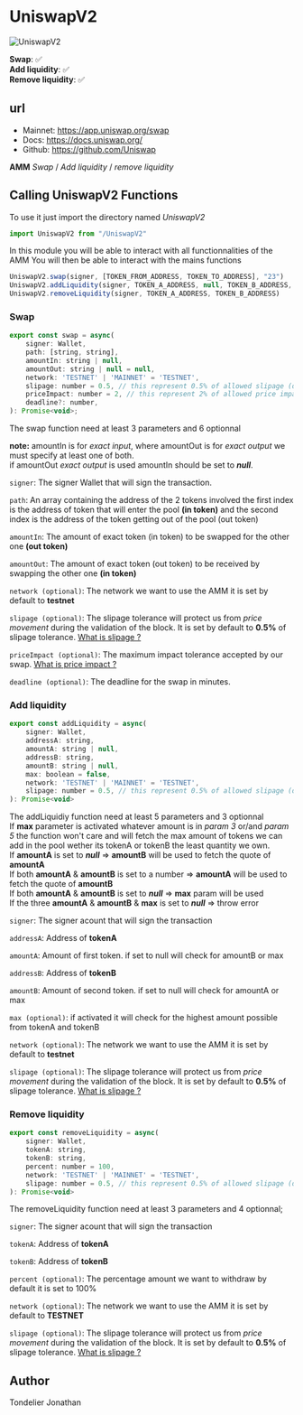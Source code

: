 # UniswapV2  
![UniswapV2](https://miro.medium.com/v2/resize:fit:1400/format:webp/1*OO0PAhVVZA4dJqaz-A8OWw.png)  

**Swap**: ✅    
**Add liquidity**: ✅    
**Remove liquidity**: ✅    
  
## url
- Mainnet: https://app.uniswap.org/swap
- Docs: https://docs.uniswap.org/
- Github: https://github.com/Uniswap
  
**AMM** *Swap* / *Add liquidity* / *remove liquidity*  

## Calling UniswapV2 Functions

To use it just import the directory named *UniswapV2*  
```javascript
import UniswapV2 from "/UniswapV2"
```

In this module you will be able to interact with all functionnalities of the AMM
You will then be able to interact with the mains functions

```javascript
UniswapV2.swap(signer, [TOKEN_FROM_ADDRESS, TOKEN_TO_ADDRESS], "23")
UniswapV2.addLiquidity(signer, TOKEN_A_ADDRESS, null, TOKEN_B_ADDRESS, null, 1)
UniswapV2.removeLiquidity(signer, TOKEN_A_ADDRESS, TOKEN_B_ADDRESS)
```

### Swap  
```javascript
export const swap = async(
    signer: Wallet,
    path: [string, string],
    amountIn: string | null,
    amountOut: string | null = null,
    network: 'TESTNET' | 'MAINNET' = 'TESTNET',
    slipage: number = 0.5, // this represent 0.5% of allowed slipage (default)
    priceImpact: number = 2, // this represent 2% of allowed price impact (default)
    deadline?: number,
): Promise<void>;
```
The swap function need at least 3 parameters and 6 optionnal  

**note:** amountIn is for *exact input*, where amountOut is for *exact output* we must specify at least one of both.  
          if amountOut *exact output* is used amountIn should be set to ***null***.  
  
`signer`: The signer Wallet that will sign the transaction.  
  
`path`: An array containing the address of the 2 tokens involved the first index is the address of token that will enter the pool **(in token)** and the second index is the address of the token getting out of the pool (out token)  
  
`amountIn`: The amount of exact token (in token) to be swapped for the other one **(out token)**  
  
`amountOut`: The amount of exact token (out token) to be received by swapping the other one **(in token)**  
  
`network (optional)`: The network we want to use the AMM it is set by default to **testnet**  
  
`slipage (optional)`: The slipage tolerance will protect us from *price movement* during the validation of the block. It is set by default to **0.5%** of slipage tolerance. [What is slipage ?](https://support.uniswap.org/hc/en-us/articles/8643879653261-What-is-Price-Slippage-)  
  
`priceImpact (optional)`: The maximum impact tolerance accepted by our swap. [What is price impact ?](https://support.uniswap.org/hc/en-us/articles/8671539602317-What-is-Price-Impact-#:~:text=Price%20Impact%20is%20the%20change,size%20of%20the%20liquidity%20pool.)  
  
`deadline (optional)`: The deadline for the swap in minutes.  
  
### Add liquidity  
  
```javascript
export const addLiquidity = async(
    signer: Wallet,                        
    addressA: string,                       
    amountA: string | null,     
    addressB: string,                       
    amountB: string | null,     
    max: boolean = false,                         
    network: 'TESTNET' | 'MAINNET' = 'TESTNET',            
    slipage: number = 0.5, // this represent 0.5% of allowed slipage (default)
): Promise<void>
```
The addLiquidiy function need at least 5 parameters and 3 optionnal  
If **max** parameter is activated whatever amount is in *param 3* or/and *param 5* the function won't care and will fetch the max amount of tokens we can add in the pool wether its tokenA or tokenB the least quantity we own.  
If **amountA** is set to ***null*** => **amountB** will be used to fetch the quote of **amountA**  
If both **amountA** & **amountB** is set to a number => **amountA** will be used to fetch the quote of **amountB**  
If both **amountA** & **amountB** is set to ***null*** => **max** param will be used   
If the three **amountA** & **amountB** & **max** is set to ***null*** => throw error  
  
`signer`: The signer acount that will sign the transaction  
  
`addressA`: Address of **tokenA**  
  
`amountA`: Amount of first token. if set to null will check for amountB or max  
  
`addressB`: Address of **tokenB**  
  
`amountB`: Amount of second token. if set to null will check for amountA or max  
  
`max (optional)`: if activated it will check for the highest amount possible from tokenA and tokenB  
  
`network (optional)`: The network we want to use the AMM it is set by default to **testnet**  
  
`slipage (optional)`: The slipage tolerance will protect us from *price movement* during the validation of the block. It is set by default to **0.5%** of slipage tolerance. [What is slipage ?](https://support.uniswap.org/hc/en-us/articles/8643879653261-What-is-Price-Slippage-)  
  
  
### Remove liquidity  
  
```javascript
export const removeLiquidity = async(
    signer: Wallet, 
    tokenA: string, 
    tokenB: string, 
    percent: number = 100, 
    network: 'TESTNET' | 'MAINNET' = 'TESTNET', 
    slipage: number = 0.5, // this represent 0.5% of allowed slipage (default)
): Promise<void>
```
The removeLiquidity function need at least 3 parameters and 4 optionnal;   
  
`signer`: The signer acount that will sign the transaction  
  
`tokenA`: Address of **tokenA**  
  
`tokenB`: Address of **tokenB**  
  
`percent (optional)`: The percentage amount we want to withdraw by default it is set to 100%  
  
`network (optional)`: The network we want to use the AMM it is set by default to **TESTNET**  
   
`slipage (optional)`: The slipage tolerance will protect us from *price movement* during the validation of the block. It is set by default to **0.5%** of slipage tolerance. [What is slipage ?](https://support.uniswap.org/hc/en-us/articles/8643879653261-What-is-Price-Slippage-)   
  
  
## Author
 
Tondelier Jonathan